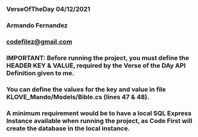 ### VerseOfTheDay 04/12/2021
### Armando Fernandez 
### codefilez@gmail.com
### IMPORTANT: Before running the project, you must define the HEADER KEY & VALUE, required by the Verse of the DAy API Definition given to me.
### You can define the values for the key and value in file KLOVE_Mando/Models/Bible.cs (lines 47 & 48).
### A minimum requirement would be to have a local SQL Express Instance available when running the project, as Code First will create the database in the local instance.
